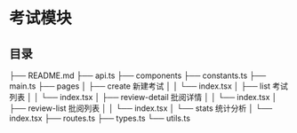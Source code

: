 # 考试模块

## 目录

├── README.md
├── api.ts
├── components
├── constants.ts
├── main.ts
├── pages
│   ├── create            新建考试
│   │   └── index.tsx
│   ├── list              考试列表
│   │   └── index.tsx
│   ├── review-detail     批阅详情
│   │   └── index.tsx
│   ├── review-list       批阅列表
│   │   └── index.tsx
│   └── stats             统计分析
│       └── index.tsx
├── routes.ts
├── types.ts
└── utils.ts
